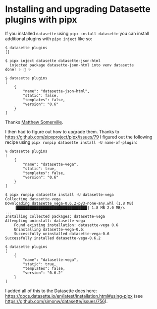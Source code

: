 # Installing and upgrading Datasette plugins with pipx

If you installed `datasette` using `pipx install datasette` you can install additional plugins with `pipx inject` like so:

    $ datasette plugins
    []

    $ pipx inject datasette datasette-json-html
      injected package datasette-json-html into venv datasette
    done! ✨ 🌟 ✨

    $ datasette plugins
    [
        {
            "name": "datasette-json-html",
            "static": false,
            "templates": false,
            "version": "0.6"
        }
    ]

Thanks [Matthew Somerville](https://twitter.com/dracos/status/1257351655907090437).

I then had to figure out how to upgrade them. Thanks to https://github.com/pipxproject/pipx/issues/79 I figured out the following recipe using `pipx runpip datasette install -U name-of-plugin`: 

    % datasette plugins
    [
        {
            "name": "datasette-vega",
            "static": true,
            "templates": false,
            "version": "0.6"
        }
    ]

    $ pipx runpip datasette install -U datasette-vega
    Collecting datasette-vega
    Downloading datasette_vega-0.6.2-py3-none-any.whl (1.8 MB)
        |████████████████████████████████| 1.8 MB 2.0 MB/s
    ...
    Installing collected packages: datasette-vega
    Attempting uninstall: datasette-vega
        Found existing installation: datasette-vega 0.6
        Uninstalling datasette-vega-0.6:
        Successfully uninstalled datasette-vega-0.6
    Successfully installed datasette-vega-0.6.2

    $ datasette plugins
    [
        {
            "name": "datasette-vega",
            "static": true,
            "templates": false,
            "version": "0.6.2"
        }
    ]

I added all of this to the Datasette docs here: https://docs.datasette.io/en/latest/installation.html#using-pipx
(see https://github.com/simonw/datasette/issues/756).
